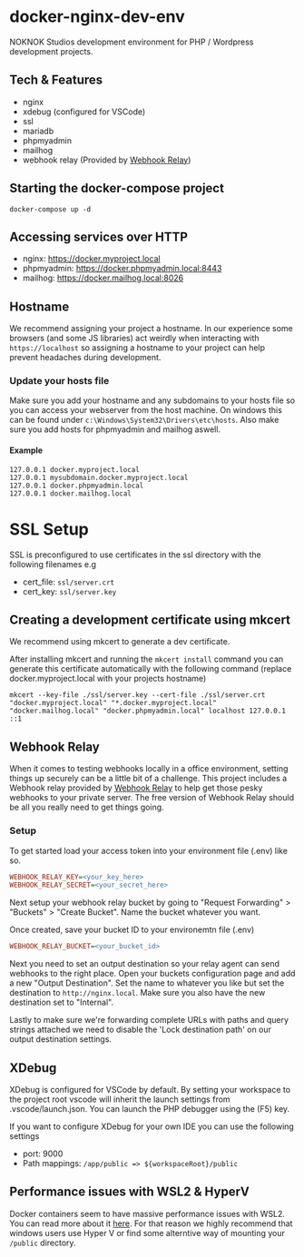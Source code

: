 # docker-nginx-dev-env
NOKNOK Studios development environment for PHP / Wordpress development projects.

## Tech & Features
- nginx
- xdebug (configured for VSCode)
- ssl
- mariadb
- phpmyadmin
- mailhog
- webhook relay (Provided by [Webhook Relay](https://webhookrelay.com/))

## Starting the docker-compose project
```docker-compose up -d```

## Accessing services over HTTP
- nginx: https://docker.myproject.local
- phpmyadmin: https://docker.phpmyadmin.local:8443
- mailhog: https://docker.mailhog.local:8026


## Hostname
We recommend assigning your project a hostname. In our experience some browsers (and some JS libraries) act weirdly when interacting with ```https://localhost``` so assigning a hostname to your project can help prevent headaches during development.


### Update your hosts file
Make sure you add your hostname and any subdomains to your hosts file so you can access your webserver from the host machine.
On windows this can be found under ```c:\Windows\System32\Drivers\etc\hosts```. Also make sure you add hosts for phpmyadmin and mailhog aswell.

#### Example
```
127.0.0.1 docker.myproject.local
127.0.0.1 mysubdomain.docker.myproject.local
127.0.0.1 docker.phpmyadmin.local
127.0.0.1 docker.mailhog.local
```

# SSL Setup
SSL is preconfigured to use certificates in the ssl directory with the following filenames e.g
- cert_file: ```ssl/server.crt```
- cert_key: ```ssl/server.key```

## Creating a development certificate using mkcert
We recommend using mkcert to generate a dev certificate. 

After installing mkcert and running the ```mkcert install``` command you can generate this certificate automatically with the following command (replace docker.myproject.local with your projects hostname)

```SHELL
mkcert --key-file ./ssl/server.key --cert-file ./ssl/server.crt "docker.myproject.local" "*.docker.myproject.local" "docker.mailhog.local" "docker.phpmyadmin.local" localhost 127.0.0.1 ::1
```

## Webhook Relay
When it comes to testing webhooks locally in a office environment, setting things up securely can be a little bit of a challenge. This project includes a Webhook relay provided by [Webhook Relay](https://webhookrelay.com/) to help get those pesky webhooks to your private server. The free version of Webhook Relay should be all you really need to get things going.

### Setup

To get started load your access token into your environment file (.env) like so.

```ini
WEBHOOK_RELAY_KEY=<your_key_here>
WEBHOOK_RELAY_SECRET=<your_secret_here>
```

Next setup your webhook relay bucket by going to "Request Forwarding" > "Buckets" > "Create Bucket". Name the bucket whatever you want.

Once created, save your bucket ID to your environemtn file (.env)

```ini
WEBHOOK_RELAY_BUCKET=<your_bucket_id>
```

Next you need to set an output destination so your relay agent can send webhooks to the right place. Open your buckets configuration page and add a new "Output Destination". Set the name to whatever you like but set the destination to ```http://nginx.local```. Make sure you also have the new destination set to "Internal".

Lastly to make sure we're forwarding complete URLs with paths and query strings attached we need to disable the 'Lock destination path' on our output destination settings.

## XDebug
XDebug is configured for VSCode by default. By setting your workspace to the project root vscode will inherit the launch settings from .vscode/launch.json. You can launch the PHP debugger using the (F5) key.

If you want to configure XDebug for your own IDE you can use the following settings
- port: 9000
- Path mappings: ```/app/public => ${workspaceRoot}/public```

## Performance issues with WSL2 & HyperV
Docker containers seem to have massive performance issues with WSL2. You can read more about it [here](https://github.com/microsoft/WSL/issues/4387). For that reason we highly recommend that windows users use Hyper V or find some alterntive way of mounting your ```/public``` directory.


